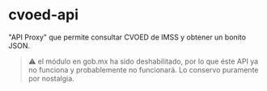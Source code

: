 # cvoed-api
"API Proxy" que permite consultar CVOED de IMSS y obtener un bonito JSON.

> :warning: el módulo en gob.mx ha sido deshabilitado, por lo que éste API ya no funciona
> y probablemente no funcionará. Lo conservo puramente por nostalgia.
